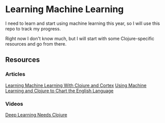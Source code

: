 # Learning Machine Learning

I need to learn and start using machine learning this year, so I will use this repo to track my progress.

Right now I don't know much, but I will start with some Clojure-specific resources and go from there.


## Resources

### Articles

[Learning Machine Learning With Clojure and Cortex](https://www.reddit.com/r/Clojure/comments/7nvfrb/learning_machine_learning_with_clojure_and_cortex/)
[Using Machine Learning and Clojure to Chart the English Language](https://www.reddit.com/r/Clojure/comments/696hbp/using_machine_learning_and_clojure_to_chart_the/)

### Videos

[Deep Learning Needs Clojure](https://www.youtube.com/watch?v=eLl6_k_fZn4)
